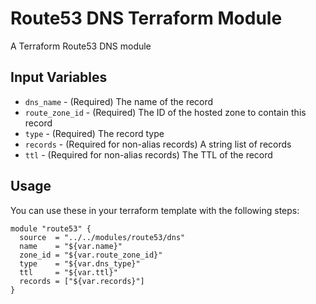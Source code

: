 # Route53 DNS Terraform Module

A Terraform Route53 DNS module

## Input Variables

 - `dns_name` - (Required) The name of the record
 - `route_zone_id` - (Required) The ID of the hosted zone to contain this record
 - `type` - (Required) The record type
 - `records` - (Required for non-alias records) A string list of records
 - `ttl` - (Required for non-alias records) The TTL of the record

 ## Usage

 You can use these in your terraform template with the following steps:

 ```
 module "route53" {
   source  = "../../modules/route53/dns"
   name    = "${var.name}"
   zone_id = "${var.route_zone_id}"
   type    = "${var.dns_type}"
   ttl     = "${var.ttl}"
   records = ["${var.records}"]
 }
 ```
